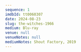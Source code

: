 ```yaml
---
sequence: 1
imdbId: tt0060307
date: 2024-08-23
slug: the-witches-1966
medium: Blu-ray
venue: null
venueNotes: null
mediumNotes: Shout Factory, 2019
---
```


